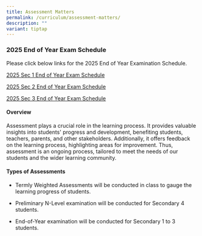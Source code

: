 ```yaml
---
title: Assessment Matters
permalink: /curriculum/assessment-matters/
description: ""
variant: tiptap
---
```

<h3>2025 End of Year Exam Schedule</h3>
<p>Please click below links for the 2025 End of Year Examination Schedule.</p>
<p><a href="/files/EOY_Sec_1_to_3_Exam_Schedule_2025___for_students_Sec_1.pdf" rel="noopener noreferrer nofollow" target="_blank">2025 Sec 1 End of Year Exam Schedule</a>
</p>
<p><a href="/files/EOY_Sec_1_to_3_Exam_Schedule_2025___for_students_Sec_2_updated.pdf" rel="noopener noreferrer nofollow" target="_blank">2025 Sec 2 End of Year Exam Schedule</a>
</p>
<p><a href="/files/2025_Sec_3_EOY_Exam_Schedule_for_students.pdf" rel="noopener noreferrer nofollow" target="_blank">2025 Sec 3 End of Year Exam Schedule</a>
</p>
<h4>Overview</h4>
<p>Assessment plays a crucial role in the learning process. It provides valuable
insights into students' progress and development, benefiting students,
teachers, parents, and other stakeholders. Additionally, it offers feedback
on the learning process, highlighting areas for improvement. Thus, assessment
is an ongoing process, tailored to meet the needs of our students and the
wider learning community.</p>
<h4>Types of Assessments</h4>
<ul data-tight="true" class="tight">
<li>
<p>Termly Weighted Assessments will be conducted in class to gauge the learning
progress of students.</p>
</li>
<li>
<p>Preliminary N-Level examination will be conducted for Secondary 4 students.</p>
</li>
<li>
<p>End-of-Year examination will be conducted for Secondary 1 to 3 students.</p>
</li>
</ul>
<p></p>